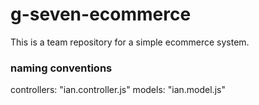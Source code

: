 # g-seven-ecommerce
This is a team repository for a simple ecommerce system.

### naming conventions
controllers: "ian.controller.js"
models: "ian.model.js"